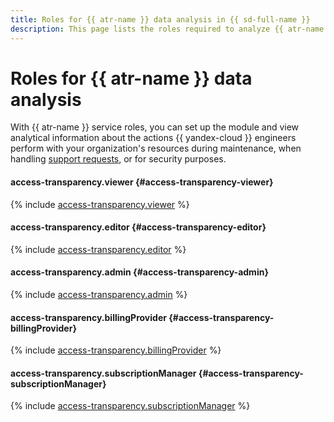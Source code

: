 ```yaml
---
title: Roles for {{ atr-name }} data analysis in {{ sd-full-name }}
description: This page lists the roles required to analyze {{ atr-name }} data in {{ sd-name }}.
---
```


# Roles for {{ atr-name }} data analysis

With {{ atr-name }} service roles, you can set up the module and view analytical information about the actions {{ yandex-cloud }} engineers perform with your organization's resources during maintenance, when handling [support requests](../../support/overview.md), or for security purposes.

#### access-transparency.viewer {#access-transparency-viewer}

{% include [access-transparency.viewer](../../_roles/access-transparency/viewer.md) %}

#### access-transparency.editor {#access-transparency-editor}

{% include [access-transparency.editor](../../_roles/access-transparency/editor.md) %}

#### access-transparency.admin {#access-transparency-admin}

{% include [access-transparency.admin](../../_roles/access-transparency/admin.md) %}

#### access-transparency.billingProvider {#access-transparency-billingProvider}

{% include [access-transparency.billingProvider](../../_roles/access-transparency/billingProvider.md) %}

#### access-transparency.subscriptionManager {#access-transparency-subscriptionManager}

{% include [access-transparency.subscriptionManager](../../_roles/access-transparency/subscriptionManager.md) %}